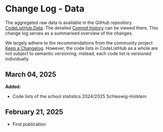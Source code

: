 # Change Log - Data

The aggregated raw data is available in the GitHub repository [CodeListHub.Data](https://github.com/openpotato/codelisthub.data). The detailed [Commit history](https://github.com/openpotato/codelisthub.data/commits/develop/) can be viewed there. This change log serves as a summarised overview of the changes.

We largely adhere to the recommendations from the community project [Keep a Changelog](https://keepachangelog.com). However, the code lists in CodeListHub as a whole are not subject to semantic versioning; instead, each code list is versioned individually.

## March 04, 2025

**Added:**

+ Code lists of the school statistics 2024/2025 Schleswig-Holstein

## February 21, 2025

+ First publication
